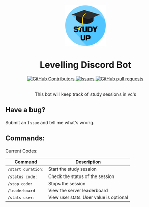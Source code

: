 <div align="center">
    <img src="./image.png" height="128" >
</div>
<h1 align="center">Levelling Discord Bot</h1>
<div align="center">
    <a href="https://github.com/JayNightmare/Study-Bot/graphs/contributors">
      <img alt="GitHub Contributors" src="https://img.shields.io/github/contributors/JayNightmare/Study-Bot?color=2db94d" />
    </a>
    <a href="https://github.com/JayNightmare/Study-Bot/issues">
      <img alt="Issues" src="https://img.shields.io/github/issues/JayNightmare/Study-Bot?color=0088ff" />
    </a>
    <a href="https://github.com/JayNightmare/Study-Bot/pulls">
      <img alt="GitHub pull requests" src="https://img.shields.io/github/issues-pr/JayNightmare/Study-Bot?color=0088ff" />
    </a>
    <br/>
</div>
<br/>
<p align="center">This bot will keep track of study sessions in vc's</p>

## Have a bug?
Submit an `Issue` and tell me what's wrong.

## Commands:

Current Codes:

| Command             | Description                          |
|---------------------|--------------------------------------|
| `/start duration:`  | Start the study session              |
| `/status code:`     | Check the status of the session      |
| `/stop code:`       | Stops the session                    |
| `/leaderboard`      | View the server leaderboard          |
| `/stats user: `     | View user stats. User value is optional |
